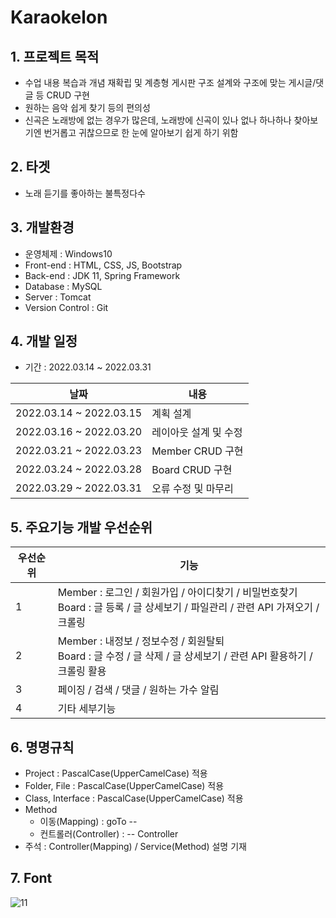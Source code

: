 # Karaokelon

## 1. 프로젝트 목적
 - 수업 내용 복습과 개념 재확립 및 계층형 게시판 구조 설계와 구조에 맞는 게시글/댓글 등 CRUD 구현
 - 원하는 음악 쉽게 찾기 등의 편의성
 - 신곡은 노래방에 없는 경우가 많은데, 노래방에 신곡이 있나 없나 하나하나 찾아보기엔 번거롭고 귀찮으므로 한 눈에 알아보기 쉽게 하기 위함

## 2. 타겟
 - 노래 듣기를 좋아하는 불특정다수

## 3. 개발환경 
 - 운영체제 : Windows10
 - Front-end : HTML, CSS, JS, Bootstrap
 - Back-end : JDK 11, Spring Framework
 - Database : MySQL
 - Server : Tomcat
 - Version Control : Git

## 4. 개발 일정
 - 기간 : 2022.03.14 ~ 2022.03.31

|날짜|내용| 
|---|---|
|2022.03.14 ~ 2022.03.15|계획 설계| 
|2022.03.16 ~ 2022.03.20|레이아웃 설계 및 수정|
|2022.03.21 ~ 2022.03.23|Member CRUD 구현| 
|2022.03.24 ~ 2022.03.28|Board CRUD 구현|
|2022.03.29 ~ 2022.03.31|오류 수정 및 마무리|

## 5. 주요기능 개발 우선순위 

|우선순위|기능|
|---|---|
|1|Member : 로그인 / 회원가입 / 아이디찾기 / 비밀번호찾기<br>Board : 글 등록 / 글 상세보기 / 파일관리 / 관련 API 가져오기 / 크롤링|
|2|Member : 내정보 / 정보수정 / 회원탈퇴<br>Board : 글 수정 / 글 삭제 / 글 상세보기 / 관련 API 활용하기 / 크롤링 활용|
|3|페이징 / 검색 / 댓글 / 원하는 가수 알림|
|4|기타 세부기능|

## 6. 명명규칙
 - Project : PascalCase(UpperCamelCase) 적용
 - Folder, File : PascalCase(UpperCamelCase) 적용
 - Class, Interface : PascalCase(UpperCamelCase) 적용
 - Method
   - 이동(Mapping) : goTo --
   - 컨트롤러(Controller) : -- Controller
 - 주석 : Controller(Mapping) / Service(Method) 설명 기재

## 7. Font


![11](https://user-images.githubusercontent.com/91529033/158154105-a2d0c2f4-6a2c-4040-b35c-85591cc19bb4.png)
